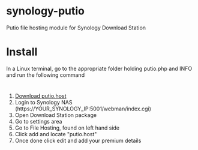 # synology-putio
Putio file hosting module for Synology Download Station

Install
=========================
In a Linux terminal, go to the appropriate folder holding putio.php and INFO and run the following command
#
1. [Download putio.host](http://barisariburnu.github.io/projects/synology-putio)
2. Login to Synology NAS (https://YOUR_SYNOLOGY_IP:5001/webman/index.cgi)
3. Open Download Station package
4. Go to settings area
5. Go to File Hosting, found on left hand side
6. Click add and locate "putio.host"
7. Once done click edit and add your premium details